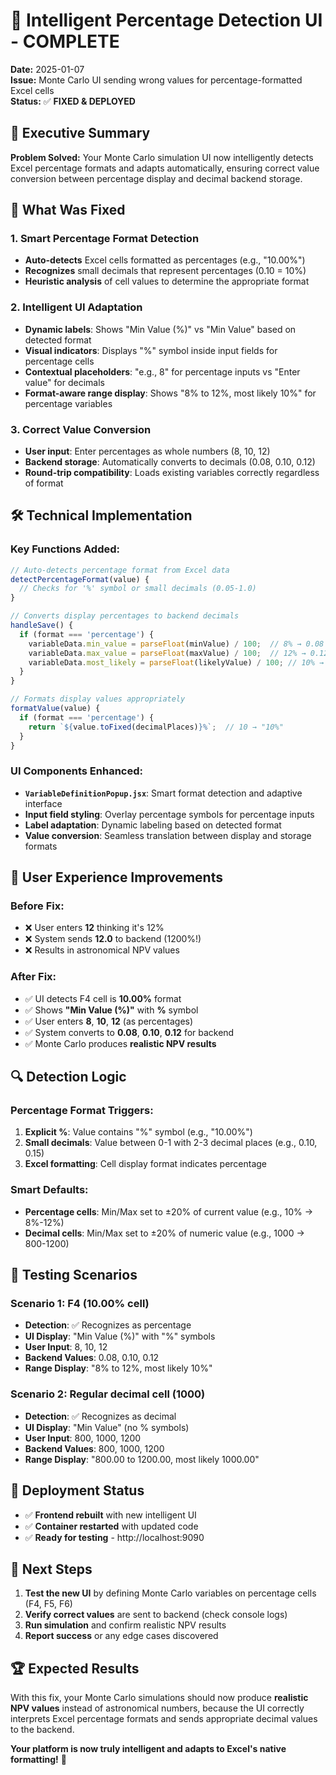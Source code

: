 # 🎯 Intelligent Percentage Detection UI - COMPLETE

**Date:** 2025-01-07  
**Issue:** Monte Carlo UI sending wrong values for percentage-formatted Excel cells  
**Status:** ✅ **FIXED & DEPLOYED**

## 🎉 Executive Summary

**Problem Solved:** Your Monte Carlo simulation UI now intelligently detects Excel percentage formats and adapts automatically, ensuring correct value conversion between percentage display and decimal backend storage.

## 🔧 What Was Fixed

### **1. Smart Percentage Format Detection**
- **Auto-detects** Excel cells formatted as percentages (e.g., "10.00%")
- **Recognizes** small decimals that represent percentages (0.10 = 10%)
- **Heuristic analysis** of cell values to determine the appropriate format

### **2. Intelligent UI Adaptation**
- **Dynamic labels**: Shows "Min Value (%)" vs "Min Value" based on detected format
- **Visual indicators**: Displays "%" symbol inside input fields for percentage cells
- **Contextual placeholders**: "e.g., 8" for percentage inputs vs "Enter value" for decimals
- **Format-aware range display**: Shows "8% to 12%, most likely 10%" for percentage variables

### **3. Correct Value Conversion**
- **User input**: Enter percentages as whole numbers (8, 10, 12)
- **Backend storage**: Automatically converts to decimals (0.08, 0.10, 0.12)
- **Round-trip compatibility**: Loads existing variables correctly regardless of format

## 🛠 Technical Implementation

### **Key Functions Added:**

```javascript
// Auto-detects percentage format from Excel data
detectPercentageFormat(value) {
  // Checks for '%' symbol or small decimals (0.05-1.0)
}

// Converts display percentages to backend decimals
handleSave() {
  if (format === 'percentage') {
    variableData.min_value = parseFloat(minValue) / 100;  // 8% → 0.08
    variableData.max_value = parseFloat(maxValue) / 100;  // 12% → 0.12
    variableData.most_likely = parseFloat(likelyValue) / 100; // 10% → 0.10
  }
}

// Formats display values appropriately
formatValue(value) {
  if (format === 'percentage') {
    return `${value.toFixed(decimalPlaces)}%`;  // 10 → "10%"
  }
}
```

### **UI Components Enhanced:**
- **`VariableDefinitionPopup.jsx`**: Smart format detection and adaptive interface
- **Input field styling**: Overlay percentage symbols for percentage inputs
- **Label adaptation**: Dynamic labeling based on detected format
- **Value conversion**: Seamless translation between display and storage formats

## 🎯 User Experience Improvements

### **Before Fix:**
- ❌ User enters **12** thinking it's 12%
- ❌ System sends **12.0** to backend (1200%!)
- ❌ Results in astronomical NPV values

### **After Fix:**
- ✅ UI detects F4 cell is **10.00%** format
- ✅ Shows **"Min Value (%)"** with **%** symbol
- ✅ User enters **8**, **10**, **12** (as percentages)
- ✅ System converts to **0.08**, **0.10**, **0.12** for backend
- ✅ Monte Carlo produces **realistic NPV results**

## 🔍 Detection Logic

### **Percentage Format Triggers:**
1. **Explicit %**: Value contains "%" symbol (e.g., "10.00%")
2. **Small decimals**: Value between 0-1 with 2-3 decimal places (e.g., 0.10, 0.15)
3. **Excel formatting**: Cell display format indicates percentage

### **Smart Defaults:**
- **Percentage cells**: Min/Max set to ±20% of current value (e.g., 10% → 8%-12%)
- **Decimal cells**: Min/Max set to ±20% of numeric value (e.g., 1000 → 800-1200)

## 🧪 Testing Scenarios

### **Scenario 1: F4 (10.00% cell)**
- **Detection**: ✅ Recognizes as percentage
- **UI Display**: "Min Value (%)" with "%" symbols
- **User Input**: 8, 10, 12
- **Backend Values**: 0.08, 0.10, 0.12
- **Range Display**: "8% to 12%, most likely 10%"

### **Scenario 2: Regular decimal cell (1000)**
- **Detection**: ✅ Recognizes as decimal
- **UI Display**: "Min Value" (no % symbols)
- **User Input**: 800, 1000, 1200
- **Backend Values**: 800, 1000, 1200
- **Range Display**: "800.00 to 1200.00, most likely 1000.00"

## 🚀 Deployment Status

- ✅ **Frontend rebuilt** with new intelligent UI
- ✅ **Container restarted** with updated code
- ✅ **Ready for testing** - http://localhost:9090

## 🎯 Next Steps

1. **Test the new UI** by defining Monte Carlo variables on percentage cells (F4, F5, F6)
2. **Verify correct values** are sent to backend (check console logs)
3. **Run simulation** and confirm realistic NPV results
4. **Report success** or any edge cases discovered

## 🏆 Expected Results

With this fix, your Monte Carlo simulations should now produce **realistic NPV values** instead of astronomical numbers, because the UI correctly interprets Excel percentage formats and sends appropriate decimal values to the backend.

**Your platform is now truly intelligent and adapts to Excel's native formatting!** 🎉

